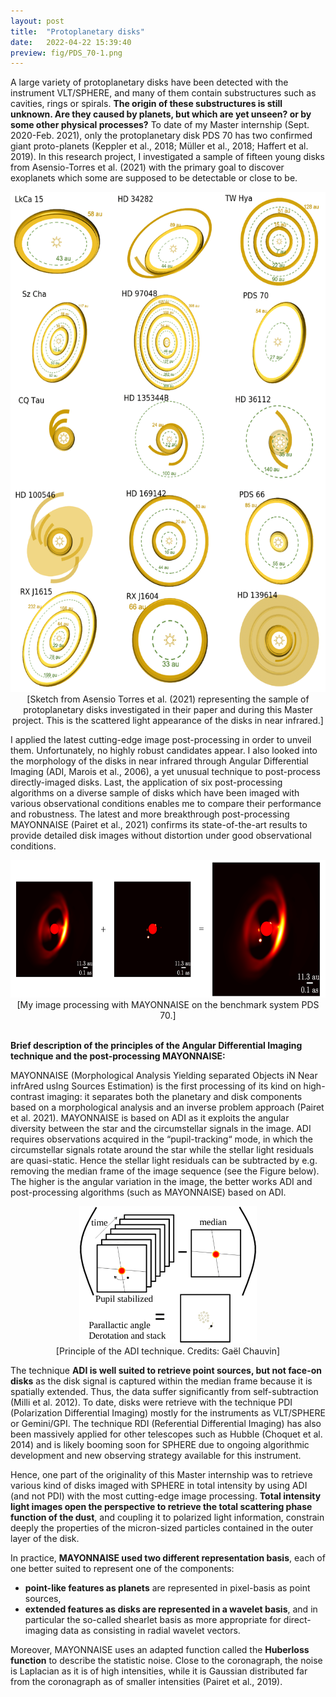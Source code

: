 ```yaml
---
layout: post
title:  "Protoplanetary disks"
date:   2022-04-22 15:39:40
preview: fig/PDS_70-1.png
---
```


A large variety of protoplanetary disks have been detected with the instrument VLT/SPHERE, and many of them contain substructures such as cavities, rings or spirals. <b>The origin of these substructures is still unknown. Are they caused by planets, but which are yet unseen? or by some other physical processes?</b> To date of my Master internship (Sept. 2020-Feb. 2021), only the protoplanetary disk PDS 70 has two confirmed giant proto-planets (Keppler et al., 2018; Müller et al., 2018; Haffert et al. 2019). In this research project, I investigated a sample of fifteen young disks from Asensio-Torres et al. (2021) with the primary goal to discover exoplanets which some are supposed to be detectable or close to be. 

<p align="center">
<img src="/fig/AsensioTorres2021_Fig_sketch_disk.png"  height="800">
<br> [Sketch from Asensio Torres et al. (2021) representing the sample of protoplanetary disks investigated in their paper and during this Master project. This is the scattered light appearance of the disks in near infrared.]
</p>


I applied the latest cutting-edge image post-processing in order to unveil them. Unfortunately, no highly robust candidates appear. I also looked into the morphology of the disks in near infrared through  Angular Differential Imaging (ADI, Marois et al., 2006), a yet unusual technique to post-process directly-imaged disks. Last, the application of six post-processing algorithms on a diverse sample of disks which have been imaged with various observational conditions enables me to compare their performance and robustness. The latest and more breakthrough post-processing MAYONNAISE (Pairet et al., 2021) confirms its state-of-the-art results to provide detailed disk images without distortion under good observational conditions.


<p align="center">
<img src="/fig/PDS70_details.png"  height="220">
<br> [My image processing with MAYONNAISE on the benchmark system PDS 70.]
</p>


<br>
<strong>Brief description of the principles of the Angular Differential Imaging technique and the post-processing MAYONNAISE:</strong>

MAYONNAISE (Morphological Analysis Yielding separated Objects iN Near infrAred usIng Sources Estimation) is the first processing of its kind on high-contrast imaging: it separates  both the planetary and disk components based on a morphological analysis and an inverse problem approach (Pairet et al. 2021). MAYONNAISE is based on ADI as it exploits the angular diversity between the star and the circumstellar signals in the image. ADI requires observations acquired in the “pupil-tracking“ mode, in which the circumstellar signals rotate around the star while the stellar light residuals are quasi-static. Hence the stellar light residuals can be subtracted by e.g. removing the median frame of the image sequence (see the Figure below). The higher is the angular variation in the image, the better works ADI and post-processing algorithms (such as MAYONNAISE) based on ADI.

<p align="center">
<img src="/fig/cadi_pc.png"  height="220">
<br> [Principle of the ADI technique. Credits: Gaël Chauvin]
</p>

The  technique <b>ADI is well suited to retrieve point sources, but not face-on disks</b> as the disk signal is captured within the median frame because it is spatially extended. Thus, the data suffer significantly from self-subtraction (Milli et al. 2012). To date, disks were retrieve with the technique PDI (Polarization Differential Imaging) mostly for the instruments as VLT/SPHERE or Gemini/GPI. The technique RDI (Referential Differential Imaging) has also been massively applied for other telescopes such as Hubble (Choquet et al. 2014) and is likely booming soon for SPHERE due to ongoing algorithmic development and new observing strategy available for this instrument.

Hence, one part of the originality of this Master internship was to retrieve various kind of disks imaged with SPHERE in total intensity by using ADI (and not PDI) with the most cutting-edge image processing. <b>Total intensity light images open the  perspective to  retrieve  the  total scattering  phase  function of the dust</b>, and coupling it to polarized light information,  constrain  deeply the  properties  of  the  micron-sized particles contained in the outer layer of the disk. 


In practice, <b>MAYONNAISE used two different representation basis</b>, each of one better suited to represent one of the components:

<ul>
  <li><b>point-like features as planets</b> are represented in pixel-basis as point sources,</li>

  <li><b>extended features as disks are represented in a wavelet basis</b>, and in particular the so-called shearlet basis as more appropriate for direct-imaging data as consisting in radial wavelet vectors.</li>

</ul> 

Moreover, MAYONNAISE uses an adapted function called the <b>Huberloss function</b> to describe the statistic noise. Close to the coronagraph, the noise is Laplacian as it is of high intensities, while it is Gaussian distributed far from the coronagraph as of smaller intensities (Pairet et al., 2019).

